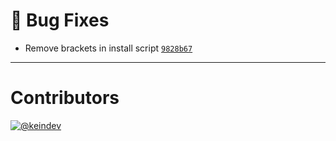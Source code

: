# :bug: Bug Fixes

- Remove brackets in install script [`9828b67`](https://github.com/keindev/package-json-helper/commit/9828b671527d167bd440c845a16145683338d0e2)

---

# Contributors

[![@keindev](https://avatars.githubusercontent.com/u/4527292?v=4&s=40)](https://github.com/keindev)

